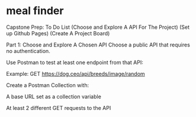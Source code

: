 # meal finder
Capstone Prep: To Do List (Choose and Explore A API For The Project) (Set up Github Pages) (Create A Project Board)

Part 1: Choose and Explore A Chosen API
Choose a public API that requires no authentication.

Use Postman to test at least one endpoint from that API:

Example: GET https://dog.ceo/api/breeds/image/random

Create a Postman Collection with:

A base URL set as a collection variable

At least 2 different GET requests to the API